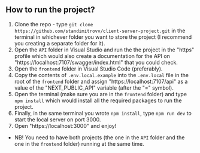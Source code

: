 ## How to run the project?

1. Clone the repo - type `git clone https://github.com/standimitrovv/client-server-project.git` in the terminal in whichever folder you want to store the project (I recommend you creating a separate folder for it).
2. Open the `API` folder in Visual Studio and run the the project in the "https" profile which would also create a documentation for the API on "https://localhost:7107/swagger/index.html" that you could check.
3. Open the `frontend` folder in Visual Studio Code (preferably).
4. Copy the contents of `.env.local.example` into the `.env.local` file in the root of the `frontend` folder and assign "https://localhost:7107/api" as a value of the "NEXT_PUBLIC_API" variable (after the "=" symbol).
5. Open the terminal (make sure you are in the `frontend` folder) and type `npm install` which would install all the required packages to run the project.
6. Finally, in the same terminal you wrote `npm install`, type `npm run dev` to start the local server on port 3000.
7. Open "https://localhost:3000" and enjoy!

- NB! You need to have both projects (the one in the `API` folder and the one in the `frontend` folder) running at the same time.
